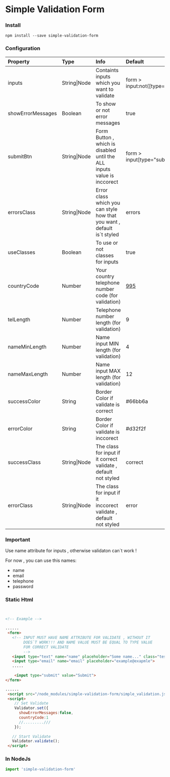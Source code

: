 # Simple Validation Form 


### Install 

`npm install --save simple-validation-form`

### Configuration

|Property|Type|Info|Default|
|:---|:---|:---|:---|
|inputs|String\|Node|Containts inputs which you want to validate|form > input:not([type="submit"])
|showErrorMessages|Boolean|To show or not error messages|true
|submitBtn|String\|Node|Form Button , which is disabled until the ALL inputs value is inccorect|form > input[type="submit"]
|errorsClass|String\|Node|Error class which you can style how that you want , default is`t  styled |errors
|useClasses|Boolean|To use or not classes for inputs|true 
|countryCode|Number|Your country telephone number code (for validation)|[995](https://countrycode.org/)
|telLength|Number|Telephone number length (for validation)|9
|nameMinLength|Number|Name input MIN length (for validation)|4
|nameMaxLength|Number|Name input MAX length (for validation)|12
|successColor|String|Border Color if validate is correct|#66bb6a
|errorColor|String|Border Color if validate is inccorect|#d32f2f
|successClass|String\|Node|The class for input if it correct validate , default not styled|correct
|errorClass|String\|Node|The class for input if  it inccorect validate , default not styled|error

### Important
Use name attribute for inputs , otherwise validaton can`t work !

For now  , you can use this names:
- name
- email 
- telephone 
- password 

### Static Html 


```html


<!-- Example -->

......
 <form>
   <!-- INPUT MUST HAVE NAME ATTRIBUTE FOR VALIDATE , WITHOUT IT 
        DOES`T WORK!!! AND NAME VALUE MUST BE EQUAL TO TYPE VALUE
        FOR CORRECT VALIDATE
        -->
   <input type="text" name="name" placeholder="Some name..." class="test">
   <input type="email" name="email" placeholder="example@exapmle">
   .....
  
    <input type="submit" value="Submit">
</form>

......
 <script src="/node_modules/simple-validation-form/simple_validation.js"></script>
 <script>
    // Set Validate 
    Validator.set({
      showErrorMessages:false,
      countryCode:1
      //.........///
    });
    
   // Start Validate 
   Validator.validate();
 </script>

```
### In NodeJs 
```js
import 'simple-validation-form'
```
